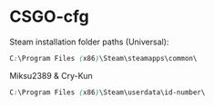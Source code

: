 # CSGO-cfg

Steam installation folder paths (Universal):

```css
C:\Program Files (x86)\Steam\steamapps\common\
```

Miksu2389 & Cry-Kun

```css
C:\Program Files (x86)\Steam\userdata\id-number\
```
